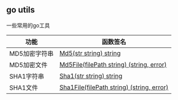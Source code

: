 ## go utils

一些常用的go工具

|功能|函数签名|
|------|------|
|MD5加密字符串 |[Md5(str string) string](./src/md5.go#L16)|
|MD5加密文件   |[Md5File(filePath string) (string, error)](./src/md5.go#L24)|
|SHA1字符串    |[Sha1(str string) string](./src/sha1.go#L11)|
|SHA1文件      |[Sha1File(filePath string) (string, error)](./src/sha1.go#L19)|#   g o - u t i l  
 